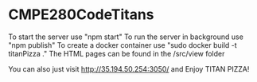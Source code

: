 # CMPE280CodeTitans
To start the server use "npm start"
To run the server in background use "npm publish"
To create a docker container use "sudo docker build -t titanPizza ."
The HTML pages can be found in the /src/view folder

You can also just visit http://35.194.50.254:3050/ and Enjoy TITAN PIZZA!